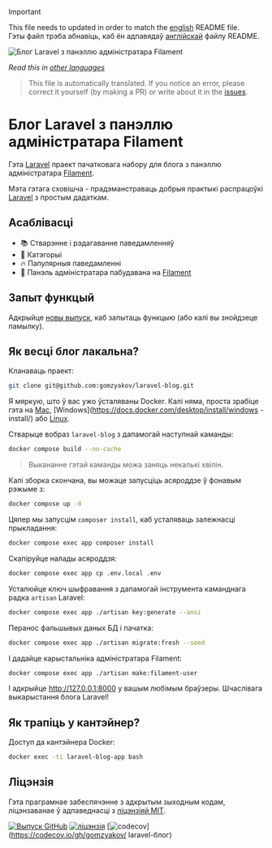 >[!IMPORTANT]
>This file needs to updated in order to match the [english](/README.md) README file.  
>Гэты файл трэба абнавіць, каб ён адпавядаў [англійскай](/README.md) файлу README.

![Блог Laravel з панэллю адміністратара Filament](../docs/social-preview-en.png)

_Read this in [other languages](./Translations.md)_

>This file is automatically translated. If you notice an error, please correct it yourself (by making a PR) or write about it in the [issues](https://github.com/gomzyakov/laravel-blog/issues).

# Блог Laravel з панэллю адміністратара Filament

Гэта [Laravel](https://laravel.com) праект пачатковага набору для блога з панэллю адміністратара [Filament](https://filamentphp.com).

Мэта гэтага сховішча - прадэманстраваць добрыя практыкі распрацоўкі [Laravel](https://laravel.com) з простым дадаткам.

## Асаблівасці

- 📚 Стварэнне і рэдагаванне паведамленняў
- 🥑 Катэгорыі
- 🔥 Папулярныя паведамленні
- 🎉 Панэль адміністратара пабудавана на [Filament](https://filamentphp.com)

## Запыт функцый

Адкрыйце [новы выпуск](https://github.com/gomzyakov/laravel-blog/issues/new), каб запытаць функцыю (або калі вы знойдзеце памылку).

## Як весці блог лакальна?

Кланаваць праект:

```bash
git clone git@github.com:gomzyakov/laravel-blog.git
```

Я мяркую, што ў вас ужо ўсталяваны Docker. Калі няма, проста зрабіце гэта на [Mac](https://docs.docker.com/desktop/install/mac-install/), [Windows](https://docs.docker.com/desktop/install/windows -install/) або [Linux](https://docs.docker.com/desktop/install/linux-install/).

Стварыце вобраз `laravel-blog` з дапамогай наступнай каманды:

```bash
docker compose build --no-cache
```

>Выкананне гэтай каманды можа заняць некалькі хвілін.

Калі зборка скончана, вы можаце запусціць асяроддзе ў фонавым рэжыме з:

```bash
docker compose up -d
```

Цяпер мы запусцім `composer install`, каб усталяваць залежнасці прыкладання:

```bash
docker compose exec app composer install
```

Скапіруйце налады асяроддзя:

```bash
docker compose exec app cp .env.local .env
```

Усталюйце ключ шыфравання з дапамогай інструмента каманднага радка `artisan` Laravel:

```bash
docker compose exec app ./artisan key:generate --ansi
```

Перанос фальшывых даных БД і пачатка:

```bash
docker compose exec app ./artisan migrate:fresh --seed
```

І дадайце карыстальніка адміністратара Filament:

```bash
docker compose exec app ./artisan make:filament-user
```

І адкрыйце http://127.0.0.1:8000 у вашым любімым браўзеры. Шчаслівага выкарыстання блога Laravel!

## Як трапіць у кантэйнер?

Доступ да кантэйнера Docker:

```bash
docker exec -ti laravel-blog-app bash
```

## Ліцэнзія

Гэта праграмнае забеспячэнне з адкрытым зыходным кодам, ліцэнзаванае ў адпаведнасці з [ліцэнзіяй MIT](https://github.com/gomzyakov/php-code-style/blob/main/LICENSE).


[![Выпуск GitHub](https://img.shields.io/github/release/gomzyakov/laravel-blog.svg)](https://github.com/gomzyakov/laravel-blog/releases/latest)
[![ліцэнзія](https://img.shields.io/badge/License-MIT-green.svg)](https://github.com/gomzyakov/laravel-blog/blob/development/LICENSE)
[![codecov](https://codecov.io/gh/gomzyakov/laravel-blog/branch/main/graph/badge.svg?token=4CYTVMVUYV)](https://codecov.io/gh/gomzyakov/ laravel-блог)
